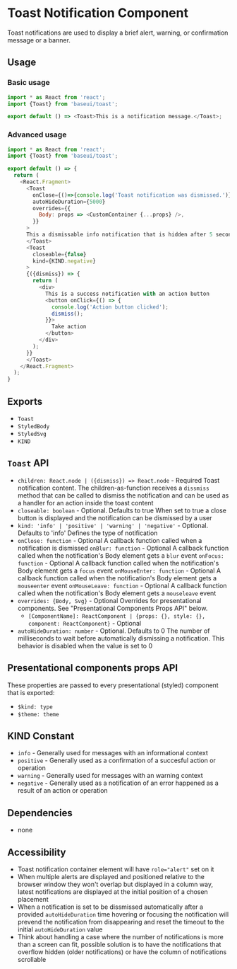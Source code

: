 # Toast Notification Component

Toast notifications are used to display a brief alert, warning, or confirmation message or a banner.

## Usage

### Basic usage

```javascript
import * as React from 'react';
import {Toast} from 'baseui/toast';

export default () => <Toast>This is a notification message.</Toast>;
```

### Advanced usage

```javascript
import * as React from 'react';
import {Toast} from 'baseui/toast';

export default () => {
  return (
    <React.Fragment>
      <Toast
        onClose={()=>{console.log('Toast notification was dismissed.')}}
        autoHideDuration={5000}
        overrides={{
          Body: props => <CustomContainer {...props} />,
        }}
      >
      This a dismissable info notification that is hidden after 5 seconds automatically.
      </Toast>
      <Toast
        closeable={false}
        kind={KIND.negative}
      >
      {({dismiss}) => {
        return (
          <div>
            This is a success notification with an action button
            <button onClick={() => {
              console.log('Action button clicked');
              dismiss();
            }}>
              Take action
            </button>
          </div>
        );
      }}
      </Toast>
    </React.Fragment>
  );
}
```

## Exports

* `Toast`
* `StyledBody`
* `StyledSvg`
* `KIND`

## `Toast` API

* `children: React.node | ({dismiss}) => React.node` - Required
  Toast notification content. The children-as-function receives a `dissmiss` method that can be called to dismiss the notification and can be used as a handler for an action inside the toast content
* `closeable: boolean` - Optional. Defaults to true
  When set to true a close button is displayed and the notification can be dismissed by a user
* `kind: 'info' | 'positive' | 'warning' | 'negative'` - Optional. Defaults to 'info'
  Defines the type of notification
* `onClose: function` - Optional
  A callback function called when a notification is dismissed
  `onBlur: function` - Optional
  A callback function called when the notification's Body element gets a `blur` event
  `onFocus: function` - Optional
  A callback function called when the notification's Body element gets a `focus` event
  `onMouseEnter: function` - Optional
  A callback function called when the notification's Body element gets a `mouseenter` event
  `onMouseLeave: function` - Optional
  A callback function called when the notification's Body element gets a `mouseleave` event
* `overrides: {Body, Svg}` - Optional
  Overrides for presentational components. See "Presentational Components Props API" below.
  * `[ComponentName]: ReactComponent | {props: {}, style: {}, component: ReactComponent}` - Optional
* `autoHideDuration: number` - Optional. Defaults to 0
  The number of milliseconds to wait before automatically dismissing a notification. This behavior is disabled when the value is set to 0

## Presentational components props API

These properties are passed to every presentational (styled) component that is exported:

* `$kind: type`
* `$theme: theme`

## KIND Constant

* `info` - Generally used for messages with an informational context
* `positive` - Generally used as a confirmation of a succesful action or operation  
* `warning` - Generally used for messages with an warning context
* `negative` - Generally used as a notification of an error happened as a result of an action or operation

## Dependencies

* none

## Accessibility

* Toast notification container element will have `role="alert"` set on it
* When multiple alerts are displayed and positioned relative to the browser window they won't overlap but displayed in a column way, latest notifications are displayed at the initial position of a chosen placement
* When a notification is set to be dissmissed automatically after a provided `autoHideDuration` time hovering or focusing the notification will prevend the notification from disappearing and reset the timeout to the initial `autoHideDuration` value
* Think about handling a case where the number of notifications is more than a screen can fit, possible solution is to have the notifications that overflow hidden (older notifications) or have the column of notifications scrollable
